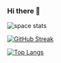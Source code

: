 ### Hi there 👋


![space stats](https://github-readme-stats.vercel.app/api?username=spaceman023&show_icons=true&theme=tokyonight)


[![GitHub Streak](https://streak-stats.demolab.com/?user=spaceman023&theme=tokyonight)](https://git.io/streak-stats)


[![Top Langs](https://github-readme-stats.vercel.app/api/top-langs/?username=spaceman023&theme=tokyonight)](https://github.com/anuraghazra/github-readme-stats)
